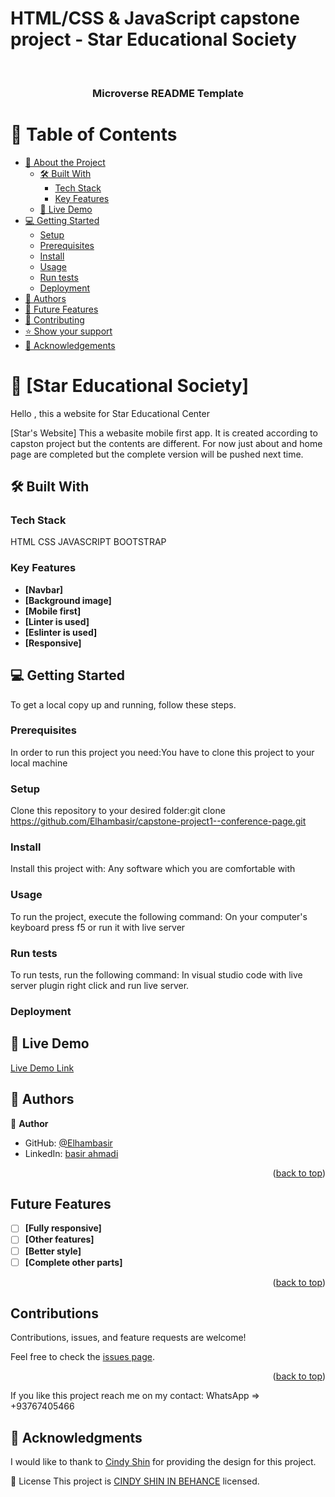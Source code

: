 # HTML/CSS & JavaScript capstone project - Star Educational Society
<a name="readme-top"></a>

<div align="center">
  <br/>

  <h3><b>Microverse README Template</b></h3>

</div>

<!-- TABLE OF CONTENTS -->

# 📗 Table of Contents

- [📖 About the Project](#about-project)
  - [🛠 Built With](#built-with)
    - [Tech Stack](#tech-stack)
    - [Key Features](#key-features)
  - [🚀 Live Demo](#live-demo)
- [💻 Getting Started](#getting-started)
  - [Setup](#setup)
  - [Prerequisites](#prerequisites)
  - [Install](#install)
  - [Usage](#usage)
  - [Run tests](#run-tests)
  - [Deployment](#triangular_flag_on_post-deployment)
- [👥 Authors](#authors)
- [🔭 Future Features](#future-features)
- [🤝 Contributing](#contributing)
- [⭐️ Show your support](#support)
- [🙏 Acknowledgements](#acknowledgements)

<!-- PROJECT DESCRIPTION -->

# 📖 [Star Educational Society] <a name="about-project">
Hello , this a website for Star Educational Center</a>

[Star's Website] This a webasite mobile first app. It is created according to capston project but the contents are different. For now just about and home page are completed but the complete version will be pushed next time.

## 🛠 Built With 

### Tech Stack 
HTML
CSS
JAVASCRIPT
BOOTSTRAP

### Key Features 

- **[Navbar]**
- **[Background image]**
- **[Mobile first]**
- **[Linter is used]**
- **[Eslinter is used]**
- **[Responsive]**

<!-- GETTING STARTED -->

## 💻 Getting Started <a name="getting-started"></a>

To get a local copy up and running, follow these steps.

### Prerequisites

In order to run this project you need:You have to clone this project to your local machine

### Setup

Clone this repository to your desired folder:git clone https://github.com/Elhambasir/capstone-project1--conference-page.git

### Install

Install this project with: Any software which you are comfortable with

### Usage

To run the project, execute the following command: On your computer's keyboard press f5 or run it with live server

### Run tests

To run tests, run the following command: In visual studio code with live server plugin right click and run live server.

### Deployment

## 🚀 Live Demo <a name="Live Demo"></a>

[Live Demo Link](https://elhambasir.github.io/capstone-project1--conference-page/)

<!-- AUTHORS -->

## 👥 Authors <a name="authors"></a>

👤 **Author**

- GitHub: [@Elhambasir](https://github.com/Elhambasir)
- LinkedIn: [basir ahmadi](https://www.linkedin.com/in/basir-ahmadi-8aba89263)

<p align="right">(<a href="#readme-top">back to top</a>)</p>

<!-- FUTURE FEATURES -->
## Future Features

- [ ] **[Fully responsive]**
- [ ] **[Other features]**
- [ ] **[Better style]**
- [ ] **[Complete other parts]**

<p align="right">(<a href="#readme-top">back to top</a>)</p>

<!-- CONTRIBUTING -->
## Contributions

Contributions, issues, and feature requests are welcome!

Feel free to check the [issues page](../../issues/).

<p align="right">(<a href="#readme-top">back to top</a>)</p>

<!-- SUPPORT -->

If you like this project reach me on my contact: WhatsApp => +93767405466


<!-- ACKNOWLEDGEMENTS -->

## 🙏 Acknowledgments <a name="acknowledgements"></a>

I would like to thank to [Cindy Shin](https://www.behance.net/adagio07) for providing the design for this project.

📝 License
This project is [CINDY SHIN IN BEHANCE](./LICENSE) licensed.
